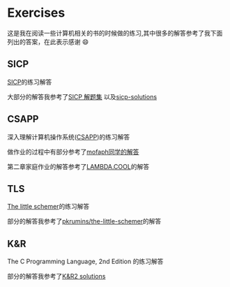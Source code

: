 # Exercises

这是我在阅读一些计算机相关的书的时候做的练习,其中很多的解答参考了我下面列出的答案，在此表示感谢 :smile:

## SICP

[SICP](https://mitpress.mit.edu/sicp/full-text/book/book.html)的练习解答

大部分的解答我参考了[SICP 解题集](http://sicp.readthedocs.org/en/latest/index.html#) 以及[sicp-solutions](http://community.schemewiki.org/?sicp-solutions)

## CSAPP

深入理解计算机操作系统([CSAPP](http://csapp.cs.cmu.edu/public/instructors.html))的练习解答

做作业的过程中有部分参考了[mofaph同学的解答](https://github.com/mofaph/csapp)

第二章家庭作业的解答参考了[LAMBDA.COOL](http://lambda.cool/wiki/doku.php?id=answers:csapp:start)的解答

## TLS

[The little schemer](http://mitpress.mit.edu/books/little-schemer)的练习解答

部分的解答我参考了[pkrumins/the-little-schemer](https://github.com/pkrumins/the-little-schemer)的解答

## K&R
The C Programming Language, 2nd Edition 的练习解答

部分的解答我参考了[K&R2 solutions](http://clc-wiki.net/wiki/K%26R2_solutions)
